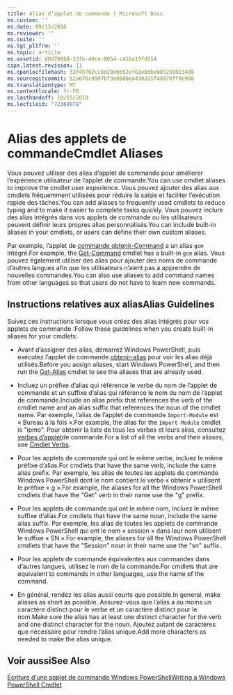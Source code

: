 ```yaml
---
title: Alias d’applet de commande | Microsoft Docs
ms.custom: ''
ms.date: 09/13/2016
ms.reviewer: ''
ms.suite: ''
ms.tgt_pltfrm: ''
ms.topic: article
ms.assetid: d0d70864-33fb-49ce-8054-c41ba19fd554
caps.latest.revision: 11
ms.openlocfilehash: 32f45702cc0d28e6652ef61ebdbe085291013408
ms.sourcegitcommit: 52a67bcd9d7bf3e8600ea4302d1fa8970ff9c998
ms.translationtype: MT
ms.contentlocale: fr-FR
ms.lasthandoff: 10/15/2019
ms.locfileid: "72369978"
---
```

# <a name="cmdlet-aliases"></a><span data-ttu-id="d595a-102">Alias des applets de commande</span><span class="sxs-lookup"><span data-stu-id="d595a-102">Cmdlet Aliases</span></span>

<span data-ttu-id="d595a-103">Vous pouvez utiliser des alias d’applet de commande pour améliorer l’expérience utilisateur de l’applet de commande.</span><span class="sxs-lookup"><span data-stu-id="d595a-103">You can use cmdlet aliases to improve the cmdlet user experience.</span></span> <span data-ttu-id="d595a-104">Vous pouvez ajouter des alias aux cmdlets fréquemment utilisées pour réduire la saisie et faciliter l’exécution rapide des tâches.</span><span class="sxs-lookup"><span data-stu-id="d595a-104">You can add aliases to frequently used cmdlets to reduce typing and to make it easier to complete tasks quickly.</span></span> <span data-ttu-id="d595a-105">Vous pouvez inclure des alias intégrés dans vos applets de commande ou les utilisateurs peuvent définir leurs propres alias personnalisés.</span><span class="sxs-lookup"><span data-stu-id="d595a-105">You can include built-in aliases in your cmdlets, or users can define their own custom aliases.</span></span>

<span data-ttu-id="d595a-106">Par exemple, l’applet de [commande obtenir-Command](/powershell/module/microsoft.powershell.core/get-command) a un alias `gcm` intégré.</span><span class="sxs-lookup"><span data-stu-id="d595a-106">For example, the [Get-Command](/powershell/module/microsoft.powershell.core/get-command) cmdlet has a built-in `gcm` alias.</span></span> <span data-ttu-id="d595a-107">Vous pouvez également utiliser des alias pour ajouter des noms de commande d’autres langues afin que les utilisateurs n’aient pas à apprendre de nouvelles commandes.</span><span class="sxs-lookup"><span data-stu-id="d595a-107">You can also use aliases to add command names from other languages so that users do not have to learn new commands.</span></span>

## <a name="alias-guidelines"></a><span data-ttu-id="d595a-108">Instructions relatives aux alias</span><span class="sxs-lookup"><span data-stu-id="d595a-108">Alias Guidelines</span></span>

<span data-ttu-id="d595a-109">Suivez ces instructions lorsque vous créez des alias intégrés pour vos applets de commande :</span><span class="sxs-lookup"><span data-stu-id="d595a-109">Follow these guidelines when you create built-in aliases for your cmdlets:</span></span>

- <span data-ttu-id="d595a-110">Avant d’assigner des alias, démarrez Windows PowerShell, puis exécutez l’applet de commande [obtenir-alias](/powershell/module/Microsoft.PowerShell.Utility/Get-Alias) pour voir les alias déjà utilisés.</span><span class="sxs-lookup"><span data-stu-id="d595a-110">Before you assign aliases, start Windows PowerShell, and then run the [Get-Alias](/powershell/module/Microsoft.PowerShell.Utility/Get-Alias) cmdlet to see the aliases that are already used.</span></span>

- <span data-ttu-id="d595a-111">Incluez un préfixe d’alias qui référence le verbe du nom de l’applet de commande et un suffixe d’alias qui référence le nom du nom de l’applet de commande.</span><span class="sxs-lookup"><span data-stu-id="d595a-111">Include an alias prefix that references the verb of the cmdlet name and an alias suffix that references the noun of the cmdlet name.</span></span> <span data-ttu-id="d595a-112">Par exemple, l’alias de l’applet de commande `Import-Module` est « Bureau à la fois ».</span><span class="sxs-lookup"><span data-stu-id="d595a-112">For example, the alias for the `Import-Module` cmdlet is "ipmo".</span></span> <span data-ttu-id="d595a-113">Pour obtenir la liste de tous les verbes et leurs alias, consultez [verbes d’applet](./approved-verbs-for-windows-powershell-commands.md)de commande.</span><span class="sxs-lookup"><span data-stu-id="d595a-113">For a list of all the verbs and their aliases, see [Cmdlet Verbs](./approved-verbs-for-windows-powershell-commands.md).</span></span>

- <span data-ttu-id="d595a-114">Pour les applets de commande qui ont le même verbe, incluez le même préfixe d’alias.</span><span class="sxs-lookup"><span data-stu-id="d595a-114">For cmdlets that have the same verb, include the same alias prefix.</span></span> <span data-ttu-id="d595a-115">Par exemple, les alias de toutes les applets de commande Windows PowerShell dont le nom contient le verbe « obtenir » utilisent le préfixe « g ».</span><span class="sxs-lookup"><span data-stu-id="d595a-115">For example, the aliases for all the Windows PowerShell cmdlets that have the "Get" verb in their name use the "g" prefix.</span></span>

- <span data-ttu-id="d595a-116">Pour les applets de commande qui ont le même nom, incluez le même suffixe d’alias.</span><span class="sxs-lookup"><span data-stu-id="d595a-116">For cmdlets that have the same noun, include the same alias suffix.</span></span> <span data-ttu-id="d595a-117">Par exemple, les alias de toutes les applets de commande Windows PowerShell qui ont le nom « session » dans leur nom utilisent le suffixe « SN ».</span><span class="sxs-lookup"><span data-stu-id="d595a-117">For example, the aliases for all the Windows PowerShell cmdlets that have the "Session" noun in their name use the "sn" suffix.</span></span>

- <span data-ttu-id="d595a-118">Pour les applets de commande équivalentes aux commandes dans d’autres langues, utilisez le nom de la commande.</span><span class="sxs-lookup"><span data-stu-id="d595a-118">For cmdlets that are equivalent to commands in other languages, use the name of the command.</span></span>

- <span data-ttu-id="d595a-119">En général, rendez les alias aussi courts que possible.</span><span class="sxs-lookup"><span data-stu-id="d595a-119">In general, make aliases as short as possible.</span></span> <span data-ttu-id="d595a-120">Assurez-vous que l’alias a au moins un caractère distinct pour le verbe et un caractère distinct pour le nom.</span><span class="sxs-lookup"><span data-stu-id="d595a-120">Make sure the alias has at least one distinct character for the verb and one distinct character for the noun.</span></span> <span data-ttu-id="d595a-121">Ajoutez autant de caractères que nécessaire pour rendre l’alias unique.</span><span class="sxs-lookup"><span data-stu-id="d595a-121">Add more characters as needed to make the alias unique.</span></span>

## <a name="see-also"></a><span data-ttu-id="d595a-122">Voir aussi</span><span class="sxs-lookup"><span data-stu-id="d595a-122">See Also</span></span>

[<span data-ttu-id="d595a-123">Écriture d’une applet de commande Windows PowerShell</span><span class="sxs-lookup"><span data-stu-id="d595a-123">Writing a Windows PowerShell Cmdlet</span></span>](./writing-a-windows-powershell-cmdlet.md)

